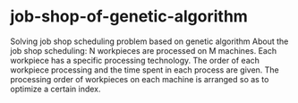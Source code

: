 # job-shop-of-genetic-algorithm
Solving job shop scheduling problem based on genetic algorithm
About the job shop scheduling: N workpieces are processed on M machines. Each workpiece has a specific processing technology. The order of each workpiece processing and the time spent in each process are given. The processing order of workpieces on each machine is arranged so as to optimize a certain index.
